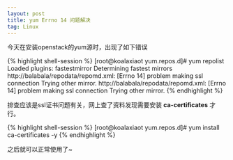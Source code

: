 ```yaml
---
layout: post
title: yum Errno 14 问题解决
tag: Linux
---
```


今天在安装openstack的yum源时，出现了如下错误

{% highlight shell-session %}
[root@koalaxiaot yum.repos.d]# yum repolist
Loaded plugins: fastestmirror
Determining fastest mirrors  
http://balabala/repodata/repomd.xml: [Errno 14] problem making ssl connection
Trying other mirror.
http://balabala/repodata/repomd.xml: [Errno 14] problem making ssl connection
Trying other mirror.
{% endhighlight %}

排查应该是ssl证书问题有关，网上查了资料发现需要安装 **ca-certificates** 才行。

{% highlight shell-session %}
[root@koalaxiaot yum.repos.d]# yum install ca-certificates -y
{% endhighlight %}

之后就可以正常使用了~
